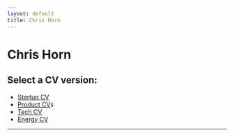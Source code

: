 ```yaml
---
layout: default
title: Chris Horn
---
```


<h1 class="cv-name">Chris Horn</h1>

## Select a CV version:

- [Startup CV](cv-startup)
- [Product CV](cv-product)s
- [Tech CV](cv-tech-startup)
- [Energy CV](cv-energy)

---